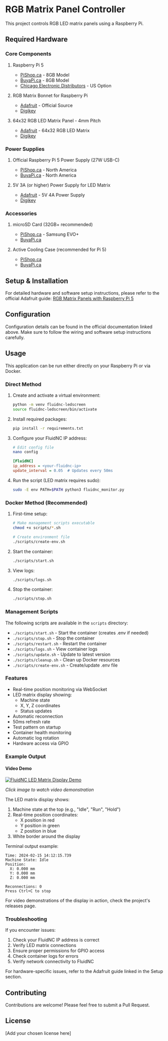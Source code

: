 # RGB Matrix Panel Controller

This project controls RGB LED matrix panels using a Raspberry Pi.

## Required Hardware

### Core Components
1. Raspberry Pi 5
   - [PiShop.ca](https://www.pishop.ca/product/raspberry-pi-5-8gb/) - 8GB Model
   - [BuyaPi.ca](https://buyapi.ca/product/raspberry-pi-5-8gb/) - 8GB Model
   - [Chicago Electronic Distributors](https://chicagodist.com/products/raspberry-pi-5) - US Option

2. RGB Matrix Bonnet for Raspberry Pi
   - [Adafruit](https://www.adafruit.com/product/3211) - Official Source
   - [Digikey](https://www.digikey.com/en/products/detail/adafruit-industries-llc/3211/6580122)

3. 64x32 RGB LED Matrix Panel - 4mm Pitch
   - [Adafruit](https://www.adafruit.com/product/2278) - 64x32 RGB LED Matrix
   - [Digikey](https://www.digikey.com/en/products/detail/adafruit-industries-llc/2278/5356253)

### Power Supplies
1. Official Raspberry Pi 5 Power Supply (27W USB-C)
   - [PiShop.ca](https://www.pishop.ca/product/raspberry-pi-5-27w-psu-white-na/) - North America
   - [BuyaPi.ca](https://buyapi.ca/product/raspberry-pi-5-27w-power-supply-white-na/) - North America

2. 5V 3A (or higher) Power Supply for LED Matrix
   - [Adafruit](https://www.adafruit.com/product/1466) - 5V 4A Power Supply
   - [Digikey](https://www.digikey.com/en/products/detail/mean-well-usa-inc/GST25U05-P1J/7703710)

### Accessories
1. microSD Card (32GB+ recommended)
   - [PiShop.ca](https://www.pishop.ca/product/samsung-evo-plus-32gb-microsd-card-with-adapter/) - Samsung EVO+
   - [BuyaPi.ca](https://buyapi.ca/product/samsung-evo-plus-32gb-microsdhc-with-adapter-100mb-s/)

2. Active Cooling Case (recommended for Pi 5)
   - [PiShop.ca](https://www.pishop.ca/product/raspberry-pi-5-active-cooling-case/)
   - [BuyaPi.ca](https://buyapi.ca/product/raspberry-pi-5-active-cooling-case/)

## Setup & Installation

For detailed hardware and software setup instructions, please refer to the official Adafruit guide:
[RGB Matrix Panels with Raspberry Pi 5](https://learn.adafruit.com/rgb-matrix-panels-with-raspberry-pi-5)

## Configuration

Configuration details can be found in the official documentation linked above. Make sure to follow the wiring and software setup instructions carefully.

## Usage

This application can be run either directly on your Raspberry Pi or via Docker.

### Direct Method

1. Create and activate a virtual environment:
   ```bash
   python -m venv fluidnc-ledscreen
   source fluidnc-ledscreen/bin/activate
   ```

2. Install required packages:
   ```bash
   pip install -r requirements.txt
   ```

3. Configure your FluidNC IP address:
   ```bash
   # Edit config file
   nano config
   ```
   ```ini
   [FluidNC]
   ip_address = <your-fluidnc-ip>
   update_interval = 0.05  # Updates every 50ms
   ```

4. Run the script (LED matrix requires sudo):
   ```bash
   sudo -E env PATH=$PATH python3 fluidnc_monitor.py
   ```

### Docker Method (Recommended)

1. First-time setup:
   ```bash
   # Make management scripts executable
   chmod +x scripts/*.sh

   # Create environment file
   ./scripts/create-env.sh
   ```

2. Start the container:
   ```bash
   ./scripts/start.sh
   ```

3. View logs:
   ```bash
   ./scripts/logs.sh
   ```

4. Stop the container:
   ```bash
   ./scripts/stop.sh
   ```

### Management Scripts

The following scripts are available in the `scripts` directory:

- `./scripts/start.sh` - Start the container (creates .env if needed)
- `./scripts/stop.sh` - Stop the container
- `./scripts/restart.sh` - Restart the container
- `./scripts/logs.sh` - View container logs
- `./scripts/update.sh` - Update to latest version
- `./scripts/cleanup.sh` - Clean up Docker resources
- `./scripts/create-env.sh` - Create/update .env file

### Features

- Real-time position monitoring via WebSocket
- LED matrix display showing:
  - Machine state
  - X, Y, Z coordinates
  - Status updates
- Automatic reconnection
- 50ms refresh rate
- Test pattern on startup
- Container health monitoring
- Automatic log rotation
- Hardware access via GPIO

### Example Output

#### Video Demo
[![FluidNC LED Matrix Display Demo](https://img.youtube.com/vi/jGGGwgc2lLE/0.jpg)](https://youtu.be/jGGGwgc2lLE)

*Click image to watch video demonstration*

The LED matrix display shows:
1. Machine state at the top (e.g., "Idle", "Run", "Hold")
2. Real-time position coordinates:
   - X position in red
   - Y position in green
   - Z position in blue
3. White border around the display

Terminal output example:
```
Time: 2024-02-15 14:12:15.739
Machine State: Idle
Position:
  X: 0.000 mm
  Y: 0.000 mm
  Z: 0.000 mm

Reconnections: 0
Press Ctrl+C to stop
```

For video demonstrations of the display in action, check the project's releases page.

### Troubleshooting

If you encounter issues:
1. Check your FluidNC IP address is correct
2. Verify LED matrix connections
3. Ensure proper permissions for GPIO access
4. Check container logs for errors
5. Verify network connectivity to FluidNC

For hardware-specific issues, refer to the Adafruit guide linked in the Setup section.

## Contributing

Contributions are welcome! Please feel free to submit a Pull Request.

## License

[Add your chosen license here] 
